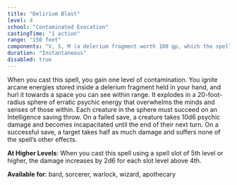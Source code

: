 ```yaml
---
title: "Delirium Blast"
level: 4
school: "Contaminated Evocation"
castingTime: "1 action"
range: "150 feet"
components: "V, S, M (a delerium fragment worth 100 gp, which the spell consumes)"
duration: "Instantaneous"
disabled: true
---
```


When you cast this spell, you gain one level of contamination.
You ignite arcane energies stored inside a delerium fragment held in your hand, and hurl it towards a space you can see within range. It explodes in a 20-foot-radius sphere of erratic psychic energy that overwhelms the minds and senses of those within. Each creature in the sphere must succeed on an Intelligence saving throw. On a failed save, a creature takes 10d6 psychic damage and becomes incapacitated until the end of their next turn. On a successful save, a target takes half as much damage and suffers none of the spell’s other effects.

**At Higher Levels**: When you cast this spell using a spell slot
of 5th level or higher, the damage increases by 2d6 for each slot
level above 4th.

**Available for**: bard, sorcerer, warlock, wizard, apothecary
